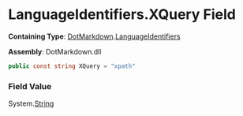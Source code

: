 # LanguageIdentifiers\.XQuery Field

**Containing Type**: [DotMarkdown](../../README.md)\.[LanguageIdentifiers](../README.md)

**Assembly**: DotMarkdown\.dll

```csharp
public const string XQuery = "xpath"
```

### Field Value

System\.[String](https://docs.microsoft.com/en-us/dotnet/api/system.string)